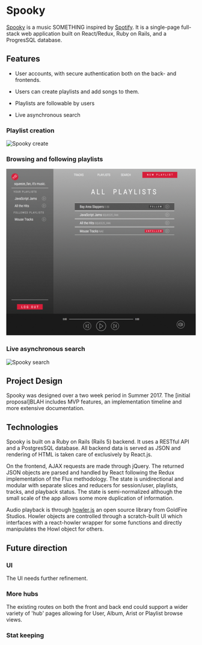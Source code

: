 # Spooky

[Spooky][live-link] is a music SOMETHING inspired by [Spotify][spotify]. It is a single-page full-stack web application built on React/Redux, Ruby on Rails, and a ProgresSQL database.

## Features

* User accounts, with secure authentication both on the back- and frontends.

* Users can create playlists and add songs to them.

* Playlists are followable by users

* Live asynchronous search

### Playlist creation
![Spooky create](docs/screenshots/create.gif)


### Browsing and following playlists
![Spooky following](docs/screenshots/following.gif)


### Live asynchronous search
![Spooky search](docs/screenshots/search.gif)


## Project Design

Spooky was designed over a two week period in Summer 2017. The [initial proposal]BLAH includes MVP features, an implementation timeline and more extensive documentation.

## Technologies

Spooky is built on a Ruby on Rails (Rails 5) backend. It uses a RESTful API and a PostgresSQL database. All backend data is served as JSON and rendering of HTML is taken care of exclusively by React.js.

On the frontend, AJAX requests are made through jQuery. The returned JSON objects are parsed and handled by React following the Redux implementation of the Flux methodology. The state is unidirectional and modular with separate slices and reducers for session/user, playlists, tracks, and playback status. The state is semi-normalized although the small scale of the app allows some more duplication of information.

Audio playback is through [howler.js][howler] an open source library from GoldFire Studios. Howler objects are controlled through a scratch-built UI which interfaces with a react-howler wrapper for some functions and directly manipulates the Howl object for others.

## Future direction

### UI

The UI needs further refinement.

### More hubs

The existing routes on both the front and back end could support a wider variety of 'hub' pages allowing for User, Album, Arist or Playlist browse views.


### Stat keeping

[live-link]: https://get-spooked.herokuapp.com
[spotify]: https://spotify.com
[howler]: https://howlerjs.com
